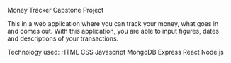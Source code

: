 Money Tracker Capstone Project

This in a web application where you can track your money, what goes in and comes out. With this application, you are able to input figures, dates and descriptions of your transactions.

Technology used:
HTML
CSS
Javascript
MongoDB
Express
React
Node.js
